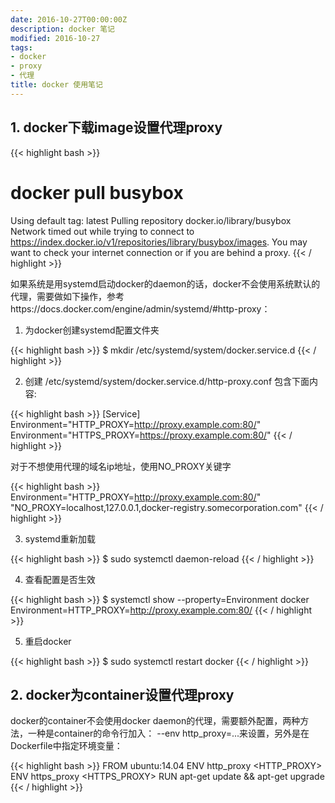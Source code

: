 ```yaml
---
date: 2016-10-27T00:00:00Z
description: docker 笔记
modified: 2016-10-27
tags:
- docker
- proxy
- 代理
title: docker 使用笔记
---
```


## 1. docker下载image设置代理proxy

{{< highlight bash >}}
# docker pull busybox
Using default tag: latest
Pulling repository docker.io/library/busybox
Network timed out while trying to connect to https://index.docker.io/v1/repositories/library/busybox/images. You may want to check your internet connection or if you are behind a proxy.
{{< / highlight >}}

如果系统是用systemd启动docker的daemon的话，docker不会使用系统默认的代理，需要做如下操作，参考https://docs.docker.com/engine/admin/systemd/#http-proxy：

1. 为docker创建systemd配置文件夹

{{< highlight bash >}}
$ mkdir /etc/systemd/system/docker.service.d
{{< / highlight >}}

2. 创建 /etc/systemd/system/docker.service.d/http-proxy.conf 包含下面内容:

{{< highlight bash >}}
[Service]
Environment="HTTP_PROXY=http://proxy.example.com:80/"
Environment="HTTPS_PROXY=https://proxy.example.com:80/"
{{< / highlight >}}

对于不想使用代理的域名ip地址，使用NO_PROXY关键字

{{< highlight bash >}}
Environment="HTTP_PROXY=http://proxy.example.com:80/" "NO_PROXY=localhost,127.0.0.1,docker-registry.somecorporation.com"
{{< / highlight >}}

3. systemd重新加载

{{< highlight bash >}}
$ sudo systemctl daemon-reload
{{< / highlight >}}

4. 查看配置是否生效

{{< highlight bash >}}
$ systemctl show --property=Environment docker
Environment=HTTP_PROXY=http://proxy.example.com:80/
{{< / highlight >}}

5. 重启docker

{{< highlight bash >}}
$ sudo systemctl restart docker
{{< / highlight >}}


## 2. docker为container设置代理proxy

docker的container不会使用docker daemon的代理，需要额外配置，两种方法，一种是container的命令行加入： --env http_proxy=...来设置，另外是在Dockerfile中指定环境变量：

{{< highlight bash >}}
FROM ubuntu:14.04
ENV http_proxy <HTTP_PROXY>
ENV https_proxy <HTTPS_PROXY>
RUN apt-get update && apt-get upgrade
{{< / highlight >}}
